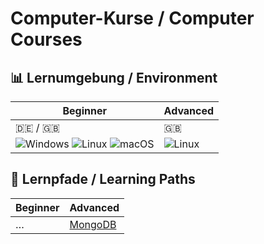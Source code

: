 # Computer-Kurse / Computer Courses

## 📊 Lernumgebung / Environment

| **Beginner** | **Advanced** |
|--------------|--------------|
| :de: / :uk: | :uk: |
| ![Windows](https://img.shields.io/badge/Windows-0078D6?style=for-the-badge&logo=windows&logoColor=white) ![Linux](https://img.shields.io/badge/Linux-FCC624?style=for-the-badge&logo=linux&logoColor=black) ![macOS](https://img.shields.io/badge/macOS-000000?style=for-the-badge&logo=apple&logoColor=white) | ![Linux](https://img.shields.io/badge/Linux-FCC624?style=for-the-badge&logo=linux&logoColor=black) |

## 🧭 Lernpfade / Learning Paths

| **Beginner** | **Advanced** |
|--------------|--------------|
| …            | [MongoDB](https://github.com/tims-computer-academy/path_adv_mongodb) |
